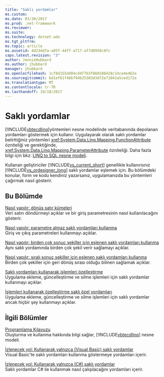 ```yaml
---
title: "Saklı yordamlar"
ms.custom: 
ms.date: 03/30/2017
ms.prod: .net-framework
ms.reviewer: 
ms.suite: 
ms.technology: dotnet-ado
ms.tgt_pltfrm: 
ms.topic: article
ms.assetid: 4d23dd7a-a85f-44ff-a717-af7d0950c0fc
caps.latest.revision: "3"
author: JennieHubbard
ms.author: jhubbard
manager: jhubbard
ms.openlocfilehash: 1cf8d155dd04cd4f7b3f860186428c14ce4e462e
ms.sourcegitcommit: bd1ef61f4bb794b25383d3d72e71041a5ced172e
ms.translationtype: MT
ms.contentlocale: tr-TR
ms.lasthandoff: 10/18/2017
---
```

# <a name="stored-procedures"></a>Saklı yordamlar
[!INCLUDE[vbtecdlinq](../../../../../../includes/vbtecdlinq-md.md)]yöntemleri nesne modelinde veritabanında depolanan yordamları göstermek için kullanır. Uygulayarak olarak saklı yordamlar belirttiğiniz yöntemleri <xref:System.Data.Linq.Mapping.FunctionAttribute> özniteliği ve gerektiğinde, <xref:System.Data.Linq.Mapping.ParameterAttribute> özniteliği. Daha fazla bilgi için bkz: [LINQ to SQL nesne modeli](../../../../../../docs/framework/data/adonet/sql/linq/the-linq-to-sql-object-model.md).  
  
 Kullanan geliştiriciler [!INCLUDE[vs_current_short](../../../../../../includes/vs-current-short-md.md)] genellikle kullanırsınız [!INCLUDE[vs_ordesigner_long](../../../../../../includes/vs-ordesigner-long-md.md)] saklı yordamlar eşlemek için. Bu bölümdeki konular, form ve kodu kendiniz yazarsanız, uygulamanızda bu yöntemleri çağırmak nasıl gösterir.  
  
## <a name="in-this-section"></a>Bu Bölümde  
 [Nasıl yapılır: dönüş satır kümeleri](../../../../../../docs/framework/data/adonet/sql/linq/how-to-return-rowsets.md)  
 Veri satırı döndürmeyi açıklar ve bir giriş parametresinin nasıl kullanılacağını gösterir.  
  
 [Nasıl yapılır: parametre almaz saklı yordamları kullanma](../../../../../../docs/framework/data/adonet/sql/linq/how-to-use-stored-procedures-that-take-parameters.md)  
 Giriş ve çıkış parametreleri kullanmayı açıklar.  
  
 [Nasıl yapılır: birden çok sonuç şekiller için eşlenen saklı yordamları kullanma](../../../../../../docs/framework/data/adonet/sql/linq/how-to-use-stored-procedures-mapped-for-multiple-result-shapes.md)  
 Aynı saklı yordamında birden çok şekil verir sağlamayı açıklar.  
  
 [Nasıl yapılır: sıralı sonuç şekiller için eşlenen saklı yordamları kullanma](../../../../../../docs/framework/data/adonet/sql/linq/how-to-use-stored-procedures-mapped-for-sequential-result-shapes.md)  
 Birden çok şekiller için geri dönüş sırası olduğu bilinen sağlamak açıklar.  
  
 [Saklı yordamları kullanarak işlemleri özelleştirme](../../../../../../docs/framework/data/adonet/sql/linq/customizing-operations-by-using-stored-procedures.md)  
 Uygulama ekleme, güncelleştirme ve silme işlemleri için saklı yordamlar kullanmayı açıklar.  
  
 [İşlemleri kullanarak özelleştirme saklı özel yordamları](../../../../../../docs/framework/data/adonet/sql/linq/customizing-operations-by-using-stored-procedures-exclusively.md)  
 Uygulama ekleme, güncelleştirme ve silme işlemleri için saklı yordamlar ancak hiçbir şey kullanmayı açıklar.  
  
## <a name="related-sections"></a>İlgili Bölümler  
 [Programlama Kılavuzu](../../../../../../docs/framework/data/adonet/sql/linq/programming-guide.md)  
 Oluşturma ve kullanma hakkında bilgi sağlar, [!INCLUDE[vbtecdlinq](../../../../../../includes/vbtecdlinq-md.md)] nesne modeli.  
  
 [İzlenecek yol: Kullanarak yalnızca (Visual Basic) saklı yordamlar](../../../../../../docs/framework/data/adonet/sql/linq/walkthrough-using-only-stored-procedures-visual-basic.md)  
 Visual Basic'te saklı yordamları kullanma göstermeye yordamları içerir.  
  
 [İzlenecek yol: Kullanarak yalnızca (C#) saklı yordamlar](../../../../../../docs/framework/data/adonet/sql/linq/walkthrough-using-only-stored-procedures-csharp.md)  
 Saklı yordamlar C# ile kullanmak nasıl çalışılacağını yordamları içerir.

